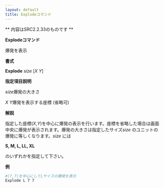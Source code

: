 ```yaml
---
layout: default
title: Explodeコマンド
---
```

** 内容はSRC2.2.33のものです **

**Explodeコマンド**

爆発を表示

**書式**

**Explode** *size* [*X Y*]

**指定項目説明**

*size*爆発の大きさ

*X Y*爆発を表示する座標 (省略可)

**解説**

指定した座標(*X*,*Y*)を中心に爆発の表示を行います。座標を省略した場合は画面中央に爆発が表示されます。爆発の大きさは指定したサイズ*size* のユニットの爆発に等しくなります。*size* には

**S, M, L, LL, XL**

のいずれかを指定して下さい。

**例**
```sh
#(7,7)を中心にしてLサイズの爆発を表示
Explode L 7 7
```

